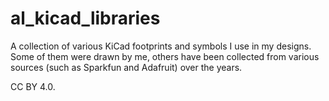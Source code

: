 # al_kicad_libraries

A collection of various KiCad footprints and symbols I use in my designs.  Some of them were drawn by me, others have been collected from various sources (such as Sparkfun and Adafruit) over the years.

CC BY 4.0.
